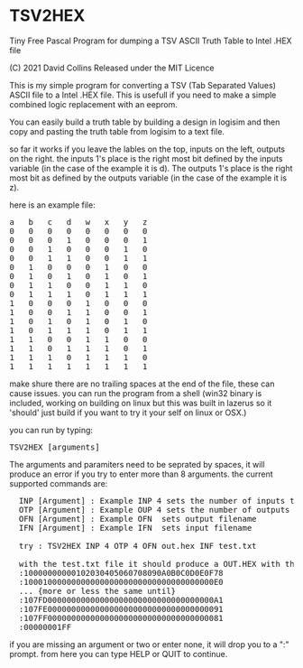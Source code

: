 # TSV2HEX
Tiny Free Pascal Program for dumping a TSV ASCII Truth Table to Intel .HEX file

(C) 2021 David Collins 
Released under the MIT Licence 

This is my simple program for converting a TSV (Tab Separated Values) ASCII file
to a Intel .HEX file. This is usefull if you need to make a simple combined logic replacement
with an eeprom.

You can easily build a truth table by building a design in logisim and then copy and pasting
the truth table from logisim to a text file.

so far it works if you leave the lables on the top, inputs on the left, outputs on the right.
the inputs 1's place is the right most bit defined by the inputs variable (in the case of the 
example it is d).  The outputs 1's place is the right most bit as defined by the outputs 
variable (in the case of the example it is z).

here is an example file: 
<PRE>
a	b	c	d	w	x	y	z
0	0	0	0	0	0	0	0
0	0	0	1	0	0	0	1
0	0	1	0	0	0	1	0
0	0	1	1	0	0	1	1
0	1	0	0	0	1	0	0
0	1	0	1	0	1	0	1
0	1	1	0	0	1	1	0
0	1	1	1	0	1	1	1
1	0	0	0	1	0	0	0
1	0	0	1	1	0	0	1
1	0	1	0	1	0	1	0
1	0	1	1	1	0	1	1
1	1	0	0	1	1	0	0
1	1	0	1	1	1	0	1
1	1	1	0	1	1	1	0
1	1	1	1	1	1	1	1
</PRE>
make shure there are no trailing spaces at the end of the file, these can cause issues.
you can run the program from a shell (win32 binary is included, working on building on 
linux but this was built in lazerus so it 'should' just build if you want to try it your
self on linux or OSX.)

you can run by typing: 
<pre>
TSV2HEX [arguments]
</pre>

The arguments and paramiters need to be seprated by spaces, it will produce an error 
if you try to enter more than 8 arguments. the current supported commands are: 
<PRE>
  INP [Argument] : Example INP 4 sets the number of inputs to 4
  OTP [Argument] : Example OUP 4 sets the number of outputs to 4
  OFN [Argument] : Example OFN <filename> sets output filename
  IFN [Argument] : Example IFN <filename> sets input filename
  
  try : TSV2HEX INP 4 OTP 4 OFN out.hex INF test.txt
  
  with the test.txt file it should produce a OUT.HEX with the following first line:
  :10000000000102030405060708090A0B0C0D0E0F78
  :1000100000000000000000000000000000000000E0
  ... {more or less the same until}
  :107FD00000000000000000000000000000000000A1
  :107FE0000000000000000000000000000000000091
  :107FF0000000000000000000000000000000000081
  :00000001FF
</PRE>

  if you are missing an argument or two or enter none, it will drop you to a ":" prompt. 
  from here you can type HELP or QUIT to continue.
